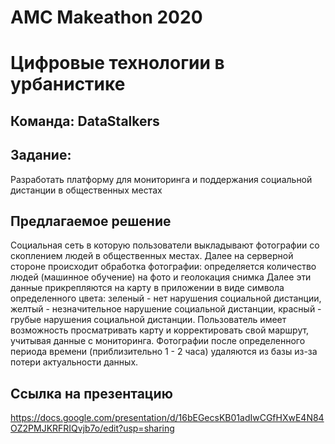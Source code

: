 # AMC Makeathon 2020
# Цифровые технологии в урбанистике 

## Команда: DataStalkers

## Задание:

Разработать платформу для мониторинга и поддержания социальной дистанции в общественных местах

## Предлагаемое решение

Социальная сеть в которую пользователи выкладывают фотографии со скоплением людей в 
общественных местах.
Далее на серверной стороне происходит обработка фотографии: определяется количество людей 
(машинное обучение) на фото и геолокация снимка
Далее эти данные прикрепляются на карту в приложении в виде символа определенного цвета: 
зеленый - нет нарушения социальной дистанции, желтый - незначительное нарушение социальной дистанции,
красный - грубые нарушения социальной дистанции.
Пользователь имеет возможность просматривать карту и корректировать свой маршрут, учитывая данные с мониторинга.
Фотографии после определенного периода времени (приблизительно 1 - 2 часа) удаляются из базы
из-за потери актуальности данных.

## Ссылка на презентацию 
https://docs.google.com/presentation/d/16bEGecsKB01adIwCGfHXwE4N84OZ2PMJKRFRIQvjb7o/edit?usp=sharing